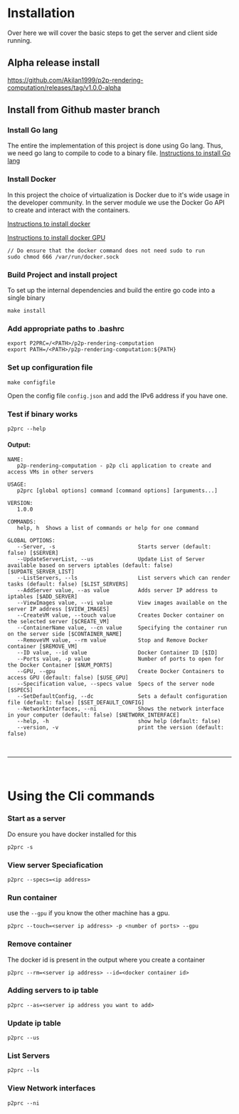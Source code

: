 # Installation 

Over here we will cover the basic steps to get the server and client side running. 

## Alpha release install 
https://github.com/Akilan1999/p2p-rendering-computation/releases/tag/v1.0.0-alpha

## Install from Github master branch 

### Install Go lang 
The entire the implementation of this project is done using Go lang. 
Thus, we need go lang to compile to code to a binary file.
[Instructions to install Go lang](https://golang.org/doc/install)

### Install Docker 
In this project the choice of virtualization is Docker due to it's wide usage 
in the developer community. In the server module we use the Docker Go API to create and
interact with the containers. 

[Instructions to install docker](https://docs.docker.com/get-docker/)

[Instructions to install docker GPU](https://docs.nvidia.com/datacenter/cloud-native/container-toolkit/install-guide.html#docker)
````
// Do ensure that the docker command does not need sudo to run
sudo chmod 666 /var/run/docker.sock
````

### Build Project and install project
To set up the internal dependencies and build the entire go code 
into a single binary
```
make install
```

### Add appropriate paths to .bashrc 
```
export P2PRC=/<PATH>/p2p-rendering-computation
export PATH=/<PATH>/p2p-rendering-computation:${PATH}
```

### Set up configuration file
```
make configfile 
```
Open the config file ```config.json``` and add the IPv6 address 
if you have one. 

### Test if binary works
```
p2prc --help
```
#### Output:
```
NAME:
   p2p-rendering-computation - p2p cli application to create and access VMs in other servers

USAGE:
   p2prc [global options] command [command options] [arguments...]

VERSION:
   1.0.0

COMMANDS:
   help, h  Shows a list of commands or help for one command

GLOBAL OPTIONS:
   --Server, -s                          Starts server (default: false) [$SERVER]
   --UpdateServerList, --us              Update List of Server available based on servers iptables (default: false) [$UPDATE_SERVER_LIST]
   --ListServers, --ls                   List servers which can render tasks (default: false) [$LIST_SERVERS]
   --AddServer value, --as value         Adds server IP address to iptables [$ADD_SERVER]
   --ViewImages value, --vi value        View images available on the server IP address [$VIEW_IMAGES]
   --CreateVM value, --touch value       Creates Docker container on the selected server [$CREATE_VM]
   --ContainerName value, --cn value     Specifying the container run on the server side [$CONTAINER_NAME]
   --RemoveVM value, --rm value          Stop and Remove Docker container [$REMOVE_VM]
   --ID value, --id value                Docker Container ID [$ID]
   --Ports value, -p value               Number of ports to open for the Docker Container [$NUM_PORTS]
   --GPU, --gpu                          Create Docker Containers to access GPU (default: false) [$USE_GPU]
   --Specification value, --specs value  Specs of the server node [$SPECS]
   --SetDefaultConfig, --dc              Sets a default configuration file (default: false) [$SET_DEFAULT_CONFIG]
   --NetworkInterfaces, --ni             Shows the network interface in your computer (default: false) [$NETWORK_INTERFACE]
   --help, -h                            show help (default: false)
   --version, -v                         print the version (default: false)  
```

<br>

--------------

<br>

# Using the Cli commands 

### Start as a server 
Do ensure you have docker installed for this 
```
p2prc -s 
```

### View server Speciafication 
```
p2prc --specs=<ip address>
```

### Run container 
use the ```--gpu``` if you know the other machine has a gpu. 
```
p2prc --touch=<server ip address> -p <number of ports> --gpu
```

### Remove container 
The docker id is present in the output where you create a container
```
p2prc --rm=<server ip address> --id=<docker container id> 
```

### Adding servers to ip table
```
p2prc --as=<server ip address you want to add> 
```

### Update ip table 
```
p2prc --us 
```

### List Servers 
```
p2prc --ls 
```

### View Network interfaces 
```
p2prc --ni
```

